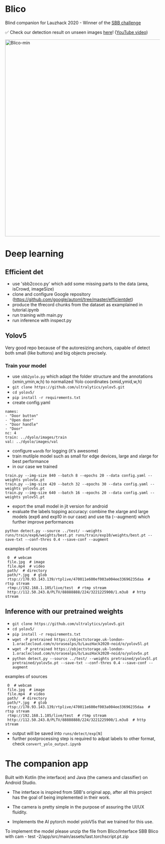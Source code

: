 # Blico
Blind companion for Lauzhack 2020 - Winner of the [SBB challenge](https://devpost.com/software/blinddetector)

✅ Check our detection result on unseen images [here](https://drive.google.com/drive/folders/1NkUUpMSchJwBPQ2dK0-cBXS6_qxHkIQo?usp=sharing)! ([YouTube video](https://www.youtube.com/watch?v=M2HeJXddtcc))

<img src="Blico-min.gif" alt="Blico-min" style="width: 640px;"/>

# Deep learning 

## Efficient det 
- use 'sbb2coco.py' which add some missing parts to the data (area, isCrowd, imageSize)
- clone and configure Google repository  (https://github.com/google/automl/tree/master/efficientdet)
- produce the tfrecord chunks from the dataset as examplained in tutorial.ipynb
- run training with main.py 
- run inference with inspect.py
 
 
 ## Yolov5
 
 Very good repo because of the autoresizing anchors, capable of detect both small (like buttons) and big objects precisely. 
 
 ### Train your model
 
- use `sbb2yolo.py` which adapt the folder structure and the annotations (xmin,ymin,w,h) to normalized Yolo coordinates (xmid,ymid,w,h)
- `git clone https://github.com/ultralytics/yolov5.git`
- `cd yolov5/`
- `pip install -r requirements.txt`
- create config.yaml
```
names:
- "Door button"
- "Open door"
- "Door handle"
- "Door"
nc: 4
train: ../dyolo/images/train
val: ../dyolo/images/val
```
- configure `wandb` for logging (it's awesome)
- train mutilple model such as small for edge devices, large and xlarge for best performance 
- in our case we trained
```
train.py --img-size 840 --batch 8 --epochs 20 --data config.yaml --weights yolov5x.pt
train.py --img-size 420 --batch 32 --epochs 30 --data config.yaml --weights yolov5s.pt
train.py --img-size 640 --batch 16 --epochs 20 --data config.yaml --weights yolov5l.pt
```
- export the small model in jit version for android
- evaluate the labels topping accuracy: combine the xlarge and large models (exp6 and exp10 in our case) and use tta (--augment) which further improve performances


```
python detect.py --source ../test/ --weights runs/train/exp6/weights/best.pt runs/train/exp10/weights/best.pt --save-txt --conf-thres 0.4 --save-conf --augment
 ```
 
 examples of sources

```
 0  # webcam
 file.jpg  # image 
 file.mp4  # video
 path/  # directory
 path/*.jpg  # glob
 rtsp://170.93.143.139/rtplive/470011e600ef003a004ee33696235daa  # rtsp stream
 rtmp://192.168.1.105/live/test  # rtmp stream
 http://112.50.243.8/PLTV/88888888/224/3221225900/1.m3u8  # http stream
```

## Inference with our pretrained weights

- `git clone https://github.com/ultralytics/yolov5.git`
- `cd yolov5/`
- `pip install -r requirements.txt`
- `wget -P pretrained https://objectstorage.uk-london-1.oraclecloud.com/n/orasealps/b/LauzHack2020-noid/o/yolov5l.pt`
- `wget -P pretrained https://objectstorage.uk-london-1.oraclecloud.com/n/orasealps/b/LauzHack2020-noid/o/yolov5x.pt`
- `python detect.py --source ../test/ --weights pretrained/yolov5l.pt pretrained/yolov5x.pt --save-txt --conf-thres 0.4 --save-conf --augment`

examples of sources

```
 0  # webcam
 file.jpg  # image 
 file.mp4  # video
 path/  # directory
 path/*.jpg  # glob
 rtsp://170.93.143.139/rtplive/470011e600ef003a004ee33696235daa  # rtsp stream
 rtmp://192.168.1.105/live/test  # rtmp stream
 http://112.50.243.8/PLTV/88888888/224/3221225900/1.m3u8  # http stream
```

- output will be saved into `runs/detect/exp[N]`
- further postprocessing step is required to adpat labels to other format, check `convert_yolo_output.ipynb`

# The companion app

Built with Kotlin (the interface) and Java (the camera and classifier) on Android Studio.

- The interface is inspired from SBB's original app, after all this project has the goal of being implemented in their work.

- The camera is pretty simple in the purpose of assuring the UI/UX fluidity. 

- Implements the AI pytorch model yoloV5s that we trained for this use.
 

To implement the model please unzip the file from Blico/Interface SBB Blico with cam - test -2/app/src/main/assets/last.torchscript.pt.zip

